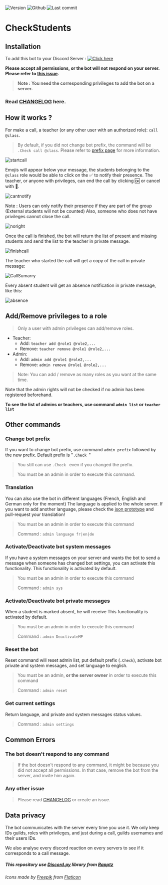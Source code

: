 ![Version](https://img.shields.io/badge/version-0.7.1-green)
![Github](https://img.shields.io/badge/license-GNU3-orange)
![Last commit](https://img.shields.io/github/last-commit/Renaud-Dov/CheckStudents?color=yellow&logo=Python&logoColor=yellow)

# CheckStudents

## Installation
To add this bot to your Discord Server :
[![Click here](https://img.shields.io/badge/-Add%20the%20bot-blue?style=for-the-badge&logo=discord&logoColor=white)](https://discord.com/api/oauth2/authorize?client_id=760157065997320192&permissions=92224&scope=bot)

**Please accept all permissions, or the bot will not respond on your server. Please refer to [this issue](#the-bot-doesnt-respond-to-any-command).**
>**Note : You need the corresponding privileges to add the bot on a server.**


### Read [CHANGELOG](CHANGELOG.md) here.
## How it works ?



For make a call, a teacher (or any other user with an authorized role): `call @class`.
> By default, if you did not change bot prefix, the command will be `.Check call @class`.
> Please refer to [prefix page](#change-bot-prefix) for more information.

![startcall](img/startcall.png)

Emojis will appear below your message, the students belonging to the `@class` role would be able to click on the ✅ to notify their presence.
The teacher, or anyone with privileges, can end the call by clicking 🆗 or cancel with 🛑.

![cantnotify](img/cantnotify.png)

Note : Users can only notify their presence if they are part of the group (External students will not be counted)
Also, someone who does not have privileges cannot close the call.

![noright](img/noright.png)


Once the call is finished, the bot will return the list of present and missing students and send the list to the teacher in private message.

![finishcall](img/endcall.png)

The teacher who started the call will get a copy of the call in private message:

![CallSumarry](img/summary.png)

Every absent student will get an absence notification in private message, like this:

![absence](img/absence.png)
## Add/Remove privileges to a role

>Only a user with admin privileges can add/remove roles.

* Teacher:
    * Add: `teacher add @role1 @role2,...` 
    * Remove: `teacher remove @role1 @role2,...`
* Admin:
    * Add: `admin add @role1 @role2,...` 
    * Remove: `admin remove @role1 @role2,...`
>Note: You can add / remove as many roles as you want at the same time.

Note that the admin rights will not be checked if no admin has been registered beforehand.

**To see the list of admins or teachers, use command `admin list` or `teacher list`**


## Other commands
### Change bot prefix
If you want to change bot prefix, use command `admin prefix` followed by the new prefix. Default prefix is "`.Check `"
>You still can use `.Check ` even if you changed the prefix.
> 
>You must be an admin in order to execute this command.
### Translation

You can also use the bot in different languages (French, English and German only for the moment)
The language is applied to the whole server.
If you want to add another language, please check the [json prototype](language/en.json)  and pull-request your translation!
>You must be an admin in order to execute this command
> 
> Command : `admin language fr|en|de`
### Activate/Deactivate bot system messages
If you have a system messages on your server and wants the bot to send a message when someone has changed bot settings, you can activate this functionality. This functionality is activated by default.
>You must be an admin in order to execute this command
> 
> Command : `admin sys`

### Activate/Deactivate bot private messages
When a student is marked absent, he will receive 
This functionality is activated by default.
>You must be an admin in order to execute this command
> 
> Command : `admin DeactivateMP`

### Reset the bot
Reset command will reset admin list, put default prefix (`.Check`), activate bot private and system messages,  and set language to english.
>You must be an admin, **or the server owner** in order to execute this command
> 
> Command : `admin reset`

### Get current settings
Return language, and private and system messages status values.
> Command : `admin settings`

## Common Errors
### The bot doesn't respond to any command
>If the bot doesn't respond to any command, it might be because you did not accept all permissions. In that case, remove the bot from the server, and invite him again.

### Any other issue
> Please read [CHANGELOG](CHANGELOG.md) or create an issue.

## Data privacy

The bot communicates with the server every time you use it. We only keep IDs guilds, roles with privileges, and just during a call, guilds usernames and their users IDs.

We also analyse every discord reaction on every servers to see if it corresponds to a call message.
##### This repository use [Discord.py](https://github.com/Rapptz/discord.py) library from [Rapptz](https://github.com/Rapptz)
###### Icons made by [Freepik](http://www.freepik.com/) from [Flaticon](https://www.flaticon.com/)
